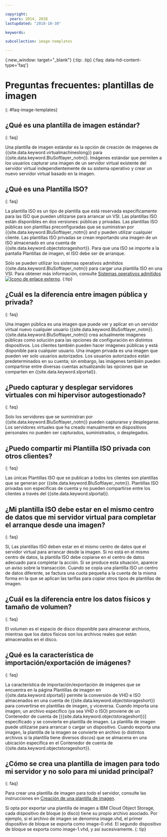 ```yaml
---

copyright:
  years: 2014, 2018
lastupdated: "2018-10-30"

keywords:

subcollection: image-templates

---
```



{:new_window: target="_blank"}
{:tip: .tip}
{:faq: data-hd-content-type='faq'}

# Preguntas frecuentes: plantillas de imagen
{: #faq-image-templates}

## ¿Qué es una plantilla de imagen estándar?
{: faq}

Una plantilla de imagen estándar es la opción de creación de imágenes de {{site.data.keyword.virtualmachineslong}} para {{site.data.keyword.BluSoftlayer_notm}}.
Imágenes estándar que permiten a los usuarios capturar una imagen de un servidor virtual existente del servidor virtual independientemente de su sistema operativo y crear un nuevo servidor virtual basado en la imagen.

## ¿Qué es una Plantilla ISO?
{: faq}

La plantilla ISO es un tipo de plantilla que está reservada específicamente para las ISO que pueden utilizarse para arrancar un VSI. Las plantillas ISO están disponibles en dos versiones: públicas y privadas. Las plantillas ISO públicas son plantillas preconfiguradas que se suministran por {{site.data.keyword.BluSoftlayer_notm}} and y pueden utilizar cualquier cliente. Las plantillas ISO privadas se crean importando una imagen de un ISO almacenado en una cuenta de {{site.data.keyword.objectstorageshort}}. Para que una ISO se importe a la pantalla Plantillas de imagen, el ISO debe ser de arranque.

Sólo se pueden utilizar los sistemas operativos admitidos {{site.data.keyword.BluSoftlayer_notm}} para cargar una plantilla ISO en una VSI. Para obtener más información, consulte [Sistemas operativos admitidos
![Icono de enlace externo](../../icons/launch-glyph.svg "Icono de enlace externo")](http://www.softlayer.com/services/software/).
{:tip}

## ¿Cuál es la diferencia entre imagen pública y privada?
{: faq}

Una imagen pública es una imagen que puede ver y aplicar en un servidor virtual nuevo cualquier usuario {{site.data.keyword.BluSoftlayer_notm}}. {{site.data.keyword.BluSoftlayer_notm}}
crea actualmente imágenes públicas como solución para las opciones de configuración en distintos dispositivos. Los clientes también pueden hacer imágenes públicas y está disponible para cualquier usuario. Una imagen privada es una imagen que pueden ver solo usuarios autorizados. Los usuarios autorizados están predeterminados en su cuenta; sin embargo, las imágenes también pueden compartirse entre diversas cuentas actualizando las opciones que se comparten en {{site.data.keyword.slportal}}.

## ¿Puedo capturar y desplegar servidores virtuales con mi hipervisor autogestionado?
{: faq}

Solo los servidores que se suministran por {{site.data.keyword.BluSoftlayer_notm}} pueden capturarse y desplegarse. Los servidores virtuales que ha creado manualmente en dispositivos personales no pueden ser capturados, suministrados, o desplegados.

## ¿Puedo compartir mi Plantilla ISO privada con otros clientes?
{: faq}

Las únicas Plantillas ISO que se publican a todos los clientes son plantillas que se generan por {{site.data.keyword.BluSoftlayer_notm}}. Plantillas ISO privadas son específicas de cuenta y no pueden compartirse entre los clientes a través del {{site.data.keyword.slportal}}.

## ¿Mi plantilla ISO debe estar en el mismo centro de datos que mi servidor virtual para completar el arranque desde una imagen?
{: faq}

Sí, Las plantillas ISO deben estar en el mismo centro de datos que el servidor virtual para arrancar desde la imagen. Si no está en el mismo centro de datos, la plantilla ISO debe copiarse en el centro de datos adecuado para completar la acción. Si se produce esta situación, aparece un aviso sobre la transacción. Cuando se copia una plantilla ISO un centro de datos diferente, se factura una cuota pequeña a la cuenta de la misma forma en la que se aplican las tarifas para copiar otros tipos de plantillas de imagen.

## ¿Cuál es la diferencia entre los datos físicos y tamaño de volumen?
{: faq}

El volumen es el espacio de disco disponible para almacenar archivos, mientras que los datos físicos son los archivos reales que están almacenados en el disco.

## ¿Qué es la característica de importación/exportación de imágenes?
{: faq}

La característica de importación/exportación de imágenes que se encuentra en la página Plantillas de imagen en {{site.data.keyword.slportal}} permite la conversión de VHD e ISO almacenados en una cuenta de {{site.data.keyword.objectstorageshort}} para convertirse en plantillas de imagen, y viceversa. Cuando importa una imagen, un archivo específico (ya sea VHD o ISO) proviene de un Contenedor de cuenta de [{{site.data.keyword.objectstorageshort}}] especificado y se convierte en plantilla de imagen. La plantilla de imagen puede utilizarse para arrancar o cargar un dispositivo. Cuando exporta una imagen, la plantilla de la imagen se convierte en archivo (o distintos archivos si la plantilla tiene diversos discos) que se almacena en una ubicación específica en el Contenedor de cuenta de {{site.data.keyword.objectstorageshort}}.

## ¿Cómo se crea una plantilla de imagen para todo mi servidor y no solo para mi unidad principal?
{: faq}

Para crear una plantilla de imagen para todo el servidor, consulte las instrucciones en [Creación de una plantilla de imagen](/docs/infrastructure/image-templates?topic=image-templates-creating-an-image-template).

Si opta por exportar una plantilla de imagen a IBM Cloud Object Storage, cada dispositivo de bloque (o disco) tiene su propio archivo asociado. Por ejemplo, si el archivo de imagen se denomina image.vhd, el primer dispositivo de bloque se exporta como image-0.vhd. El segundo dispositivo de bloque se exporta como image-1.vhd, y así sucesivamente.
{: tip}

